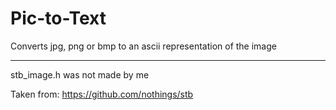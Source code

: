 # Pic-to-Text
Converts jpg, png or bmp to an ascii representation of the image
<hr>
stb_image.h was not made by me

Taken from: https://github.com/nothings/stb
